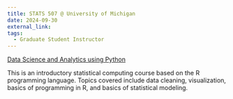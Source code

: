 ```yaml
---
title: STATS 507 @ University of Michigan
date: 2024-09-30
external_link: 
tags:
  - Graduate Student Instructor
---
```

<u>Data Science and Analytics using Python</u>

This is an introductory statistical computing course based on the R programming language. Topics covered include data cleaning, visualization, basics of programming in R, and basics of statistical modeling.

<!--more-->
